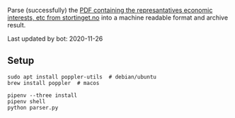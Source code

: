 Parse (successfully) the [PDF containing the represantatives economic interests, etc from stortinget.no](https://www.stortinget.no/no/Stortinget-og-demokratiet/Representantene/Okonomiske-interesser/) into a machine readable format and archive result.

Last updated by bot: 2020-11-26

## Setup
    sudo apt install poppler-utils  # debian/ubuntu
    brew install poppler  # macos

    pipenv --three install
    pipenv shell
    python parser.py
